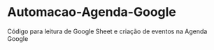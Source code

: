 # Automacao-Agenda-Google
Código para leitura de Google Sheet e criação de eventos na Agenda Google
